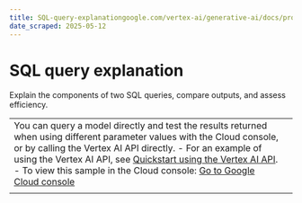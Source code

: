 ```yaml
---
title: SQL-query-explanationgoogle.com/vertex-ai/generative-ai/docs/prompt-gallery/samples/code_sql_query_explanation
date_scraped: 2025-05-12
---
```


# SQL query explanation 

Explain the components of two SQL queries, compare outputs, and assess efficiency.

| | |
| --- | --- |
| You can query a model directly and test the results returned when using different parameter values with the Cloud console, or by calling the Vertex AI API directly. - For an example of using the Vertex AI API, see [Quickstart using the Vertex AI API](../../start/quickstarts/api-quickstart.md). - To view this sample in the Cloud console: [Go to Google Cloud console](https://console.cloud.google.com/vertex-ai/generative/language/prompt-examples/SQL%20query%20explanation) | |
| | | | --- | | **System instructions** | | | You are an experienced SQL developer responsible for explaining complex SQL queries to a team of junior analysts. Your task is to provide clear, step-by-step explanations of SQL queries, ensuring that the team understands how each part of the query functions. | Prompt Freeform Your team is working on a data project that requires analyzing customer transactions. You have two SQL queries that are used to filter and compare data, and your role is to explain how these queries work and determine if they yield the same output. **Query 1:** ```python SELECT * FROM (SELECT * FROM (SELECT * FROM (VALUES (30, 3)) AS transactions (column1, column2) EXCEPT SELECT * FROM (VALUES (20, 2)) AS exceptions (column1, column2) WHERE exceptions.column1 > 30) AS filtered_transactions EXCEPT SELECT * FROM (VALUES (40, 4)) AS more_exceptions (column1, column2)) AS final_transactions EXCEPT SELECT * FROM (VALUES (50, 5)) AS last_exceptions (column1, column2) WHERE last_exceptions.column1 > 50; ``` **Query 2:** ```python SELECT * FROM (VALUES (30, 3)) AS transactions (column1, column2) EXCEPT SELECT * FROM (VALUES (40, 4)) AS exceptions (column1, column2); ``` **Instructions:** 1. Provide a detailed breakdown of each part of Query\_1, explaining the purpose and function of each subquery and clause. 2. Repeat the process for Query\_2, ensuring that each step is clearly explained. 3. Compare the two queries to determine if they produce the same results when run on the same data. Explain your reasoning clearly, focusing on the logic behind each query. 4. Conclude with any observations about the efficiency or simplicity of the queries, offering suggestions for improvement if applicable. Response Let's break down these two SQL queries step-by-step. **Query 1 Breakdown:** This query uses nested `SELECT` statements and the `EXCEPT` set operator repeatedly. `EXCEPT` returns all rows from the left-hand side that are not present in the right-hand side. It's crucial to understand that the comparison is done row-wise, based on all columns. 1. **Innermost `SELECT` (Level 1):** `SELECT * FROM (VALUES (30, 3)) AS transactions (column1, column2)` This creates a temporary table named `transactions` with one row (30, 3). 2. **Second `SELECT` (Level 2):** This takes the `transactions` table and performs an `EXCEPT` with another temporary table `exceptions` containing one row (20,2). The `WHERE` clause `WHERE exceptions.column1 > 30` filters out rows from `exceptions` where `column1` is greater than 30. Since (20,2) doesn't satisfy this condition, this `EXCEPT` operation effectively does nothing; the result is still (30,3). The result is assigned to `filtered_transactions`. 3. **Third `SELECT` (Level 3):** This takes `filtered_transactions` (which is (30,3)) and performs an `EXCEPT` with `more_exceptions` (containing (40,4)). (30,3) is not in `more_exceptions`, so the result remains (30,3). This result is assigned to `final_transactions`. 4. **Outermost `SELECT` (Level 4):** Finally, this takes `final_transactions` (which is (30,3)) and performs an `EXCEPT` with `last_exceptions` (containing (50,5)). The `WHERE` clause `WHERE last_exceptions.column1 > 50` filters out (50,5), resulting in an empty set being subtracted. Therefore, the final result remains (30,3). **Query 2 Breakdown:** This query is significantly simpler. 1. **First `SELECT`:** `SELECT * FROM (VALUES (30, 3)) AS transactions (column1, column2)` creates a temporary table `transactions` with one row (30, 3). 2. **Second `SELECT`:** This performs an `EXCEPT` operation between `transactions` and `exceptions` (containing (40,4)). Since (30,3) is not in `exceptions`, the result is (30,3). **Comparison of Queries:** Both queries ultimately return the same result: a single row (30, 3). However, Query 1 is unnecessarily complex and convoluted. The multiple nested `SELECT` statements and `EXCEPT` operations with filtering conditions that ultimately have no effect make it harder to read, understand, and maintain. Query 2 achieves the same outcome with far greater simplicity and efficiency. **Efficiency and Simplicity:** Query 1 is highly inefficient. The database engine has to process multiple nested subqueries and perform unnecessary comparisons. Query 2 is far more efficient and readable. The unnecessary complexity in Query 1 increases the risk of errors and makes debugging significantly more difficult. **Suggestions for Improvement:** Query 1 should be rewritten to match the simplicity and efficiency of Query 2. The excessive nesting and unnecessary filtering should be removed. If there's a logical reason for the multiple `EXCEPT` operations (beyond this example's contrived structure), they should be carefully reviewed and simplified if possible. In most cases, a well-structured query with fewer operations will be significantly more efficient and easier to understand. | | | | | --- | --- | | **Model:** | gemini-1.5-flash-002 | | **Temperature:** | 0.2 | | **Max output tokens:** | 8192 | | **TopK:** | 40.0 | | **TopP:** | 0.95 | |